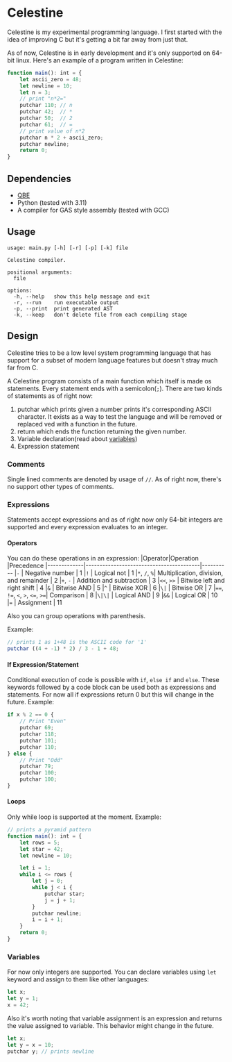# Celestine
Celestine is my experimental programming language. I first started with the idea of improving C but it's getting a bit far away from just that.

As of now, Celestine is in early development and it's only supported on 64-bit linux.
Here's an example of a program written in Celestine:
```ts
function main(): int = {
    let ascii_zero = 48;
    let newline = 10;
    let n = 3;
    // print "n*2=" 
    putchar 110; // n
    putchar 42;  // *
    putchar 50;  // 2
    putchar 61;  // =
    // print value of n*2
    putchar n * 2 + ascii_zero;
    putchar newline;
    return 0;
}
```

## Dependencies
- [QBE](https://c9x.me/compile/)
- Python (tested with 3.11)
- A compiler for GAS style assembly (tested with GCC)

## Usage
```console
usage: main.py [-h] [-r] [-p] [-k] file

Celestine compiler.

positional arguments:
  file

options:
  -h, --help   show this help message and exit
  -r, --run    run executable output
  -p, --print  print generated AST
  -k, --keep   don't delete file from each compiling stage
```

## Design
Celestine tries to be a low level system programming language that has support for a subset of modern language features but doesn't stray much far from C.

A Celestine program consists of a main function which itself is made os statements. Every statement ends with a semicolon(`;`). There are two kinds of statements as of right now:
1. putchar which prints given a number prints it's corresponding ASCII character. It exists as a way to test the language and will be removed or replaced ved with a function in the future.
2. return which ends the function returning the given number.
3. Variable declaration(read about [variables](#variables))
4. Expression statement 

### Comments
Single lined comments are denoted by usage of `//`.
As of right now, there's no support other types of comments.

### Expressions
Statements accept expressions and as of right now only 64-bit integers are supported and every expression evaluates to an integer.

#### Operators

You can do these operations in an expression:
|Operator|Operation                                     |Precedence
|-------------|-----------------------------------------|----------
|`-`          | Negative number                         | 1
|`!`          | Logical not                             | 1
|`*`, `/`, `%`| Multiplication, division, and remainder | 2
|`+`, `-`     | Addition and subtraction                | 3
|`<<`, `>>`   | Bitwise left and right shift            | 4
|`&`          | Bitwise AND                             | 5
|`^`          | Bitwise XOR                             | 6
|`\|`         | Bitwise OR                              | 7
|`==`, `!=`, `<`, `>`, `<=`, `>=`| Comparison           | 8
|`\|\|`       | Logical AND                             | 9
|`&&`         | Logical OR                              | 10  
|`=`          | Assignment                              | 11

Also you can group operations with parenthesis.

Example:
```ts
// prints 1 as 1+48 is the ASCII code for '1'
putchar ((4 + -1) * 2) / 3 - 1 + 48;
```
#### If Expression/Statement
Conditional execution of code is possible with `if`, `else if` and `else`. These keywords followed by a code block can be used both as expressions and statements. For now all if expressions return 0 but this will change in the future. Example:
```ts
if x % 2 == 0 {
    // Print "Even"
    putchar 69;
    putchar 118;
    putchar 101;
    putchar 110;
} else {
    // Print "Odd"
    putchar 79;
    putchar 100;
    putchar 100;
}
```
#### Loops
Only while loop is supported at the moment. Example:
```ts
// prints a pyramid pattern
function main(): int = {
    let rows = 5;
    let star = 42;
    let newline = 10;

    let i = 1;
    while i <= rows {
        let j = 0;
        while j < i {
            putchar star;
            j = j + 1;
        }
        putchar newline;
        i = i + 1;
    }
    return 0;
}
```
### Variables
For now only integers are supported. You can declare variables using `let` keyword and assign to them like other languages:
```ts
let x;
let y = 1;
x = 42;
```
Also it's worth noting that variable assignment is an expression and returns the value assigned to variable. This behavior might change in the future.
```ts
let x;
let y = x = 10;
putchar y; // prints newline
```